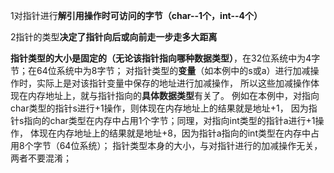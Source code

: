 1对指针进行**解引用操作时可访问的字节（char--1个，int--4个）**

2指针的类型**决定了指针向后或向前走一步走多大距离**


**指针类型的大小是固定的（无论该指针指向哪种数据类型）**，在32位系统中为4字节；在64位系统中为8字节；
对指针类型的**变量**（如本例中的s或a）进行加减操作时，实际上是对该指针变量中保存的地址进行加减操作，
所以这些加减操作体现在内存地址上，就与指针指向的**具体数据类型**有关了。
例如在本例中，对指向char类型的指针s进行+1操作，则体现在内存地址上的结果就是地址+1，
因为指针s指向的char类型在内存中占用1个字节；同理，对指向int类型的指针a进行+1操作，
体现在内存地址上的结果就是地址+8，因为指针a指向的int类型在内存中占用8个字节（64位系统）；
指针类型本身的大小，与对指针进行的加减操作无关，两者不要混淆；
